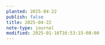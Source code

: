 ```yaml
---
planted: 2025-04-22
publish: false
title: 2025-04-22
note-type: journal
modified: 2025-01-16T16:53:15-08:00
---
```

